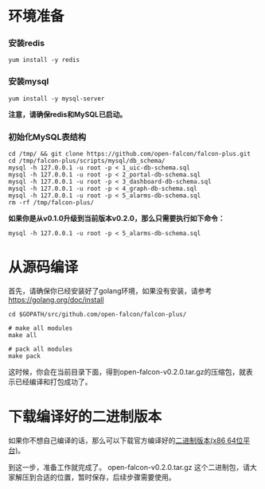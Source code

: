 <!-- toc -->

# 环境准备

### 安装redis
	yum install -y redis

### 安装mysql
	yum install -y mysql-server

**注意，请确保redis和MySQL已启动。**

### 初始化MySQL表结构

```
cd /tmp/ && git clone https://github.com/open-falcon/falcon-plus.git 
cd /tmp/falcon-plus/scripts/mysql/db_schema/
mysql -h 127.0.0.1 -u root -p < 1_uic-db-schema.sql
mysql -h 127.0.0.1 -u root -p < 2_portal-db-schema.sql
mysql -h 127.0.0.1 -u root -p < 3_dashboard-db-schema.sql
mysql -h 127.0.0.1 -u root -p < 4_graph-db-schema.sql
mysql -h 127.0.0.1 -u root -p < 5_alarms-db-schema.sql
rm -rf /tmp/falcon-plus/
```

**如果你是从v0.1.0升级到当前版本v0.2.0，那么只需要执行如下命令：**

```
mysql -h 127.0.0.1 -u root -p < 5_alarms-db-schema.sql
```

# 从源码编译

首先，请确保你已经安装好了golang环境，如果没有安装，请参考 https://golang.org/doc/install

```
cd $GOPATH/src/github.com/open-falcon/falcon-plus/

# make all modules
make all

# pack all modules
make pack

```

这时候，你会在当前目录下面，得到open-falcon-v0.2.0.tar.gz的压缩包，就表示已经编译和打包成功了。

# 下载编译好的二进制版本

如果你不想自己编译的话，那么可以下载官方编译好的[二进制版本(x86 64位平台)](https://github.com/open-falcon/falcon-plus/releases)。


到这一步，准备工作就完成了。 open-falcon-v0.2.0.tar.gz 这个二进制包，请大家解压到合适的位置，暂时保存，后续步骤需要使用。
